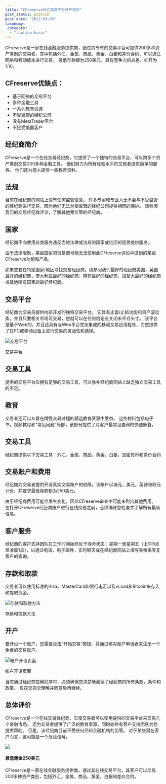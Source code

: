 ```yaml
---
title: "CFreserve外汇交易平台开户测评"
post_status: publish
post_date: "2022-03-08"
taxonomy:
 category: 
  - "toutiao-basic"
---
```


CFreserve是一家在线金融服务提供商，通过其专有的交易平台可提供200多种资产类别的交易权，其中包括外汇，金属，商品，黄金，白银和差价合约，可以通过网络和移动版本进行交易。 最低存款额为250美元，具有竞争力的点差，杠杆为1:10。

## CFreserve优缺点：
- 基于网络的交易平台
- 多种金融工具
- 一系列教育资源
- 不受监管的经纪公司
- 没有MetaTrader平台
- 不接受美国客户


## 经纪商简介

CFreserve是一个在线交易经纪商，它提供了一个独特的交易平台，可以跨多个资产类别交易200多种金融工具。 他们努力为所有经验水平的交易者提供简单的服务。 他们还为商人提供一些教育资料。

## 法规

目前在经纪商的网站上没有任何监管信息。 许多专家和专业人士不会与不受监管的经纪商进行交易，因为他们无法为受监管的经纪公司提供相同的保护。 请参阅我们的交易经纪商评论，了解其他受监管的经纪商。

## 国家

经纪商不向使用此类服务​​违反当地法律或法规的国家或地区的居民提供服务。

由于法律限制，某些国家的贸易商可能无法使用此CFreserve评论中提到的某些CFreserve功能和产品。

如果您要在特定国家/地区寻找交易经纪商，请参阅我们最好的经纪商美国，英国最好的经纪商，澳大利亚最好的经纪商，南非最好的经纪商，加拿大最好的经纪商或其他所有国家的最好经纪商。

## 交易平台

经纪商为交易员提供内部开发的独特交易平台。 它具有止盈/止损功能和资产滚动条，并且只要相关市场可交易，您就可以在任何给定点关闭未平仓头寸。 该平台是基于Web的，并且还具有与Web平台完全集成的移动交易应用程序，为您提供了在PC或移动设备上进行交易的灵活性和选择。

![交易平台](https://cdn.fendou.la/funstoutiao/2020/11/CFreserve-Review-Trading-Platform.jpg "交易平台")

交易平台

## 交易工具

提供的交易平台应拥有足够的交易工具，可以弥补经纪商网站上缺乏独立交易工具的不足。

## 教育

交易者还可以从旨在增强交易过程的精选教育资源中受益。 这些材料包括电子书，视频教程和“常见问题”局部，该部分提供了对客户最常见查询的快速解答。

## 交易工具

经纪商提供以下交易工具：外汇，金属，商品，黄金，白银，加密货币和差价合约

## 交易账户和费用

经纪商为交易者提供开设真实交易账户的权限，该账户以澳元，美元，英镑和欧元计价，并要求最低存款额为250美元。

由于经纪商费用可能会发生变化，因此CFreserve审查中可能未列出其他费用。 在打开CFreserve经纪商账户进行在线交易之前，必须确保您检查并了解所有最新信息。

## 客户服务

经纪商的客户支持团队在工作时间始终处于待命状态：星期一至星期五（上午9点至凌晨1点），以通过电话，电子邮件，实时聊天或在经纪商网站上填写表格来答复客户的查询。

## 存款和取款

交易者可以使用标准的Visa，MasterCard和银行电汇以及vLoad和Bitcoin来存入和提取资金。

![存款和取款方法](https://cdn.fendou.la/funstoutiao/2020/11/CFreserve-Review-Deposit-and-Withdrawal-Methods.jpg "存款和取款方法")

存款和取款方法

## 开户

要开设一个账户，您需要点击“开始交易”按钮，并通过填写账户申请表来注册一个免费的交易账户。

![帐户开设页面](https://cdn.fendou.la/funstoutiao/2020/11/CFreserve-Review-Account-Opening-Page.jpg "帐户开设页面")

帐户开设页面

当您通过经纪商应用程序时，必须确保您清楚地阅读了经纪商的所有条款，条件和政策。 仅在您完全理解并同意后再继续。

## 总体评价

CFreserve是一个在线交易经纪商，它使交易者可以使用提供的交易平台来交易几个金融市场。 还为交易者提供了广泛的教育资源，同时始终有客户支持团队为您提供帮助。 但是，该经纪商目前不受任何已知金融机构的监管。 对于某些潜在客户而言，这可能是一个危险信号。

![](https://cdn.fendou.la/funstoutiao/2020/11/CFreserve-Logo.png)

#### 最低佣金250美元

CFreserve是一家在线金融服务提供商，通过其在线交易平台，其客户可以交易200多种资产类别，包括外汇，金属，商品，黄金，白银和差价合约。
